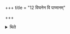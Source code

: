+++
title = "12 विघनेन वि पाप्मानम्"

+++

<details><summary>थिते</summary>

विघनेन वि पाप्मानं भ्रातृव्यं हते । तेन सर्वा मृधो विहते १२
</details>
